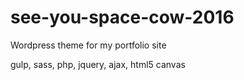 # see-you-space-cow-2016
Wordpress theme for my portfolio site

gulp, sass, php, jquery, ajax, html5 canvas